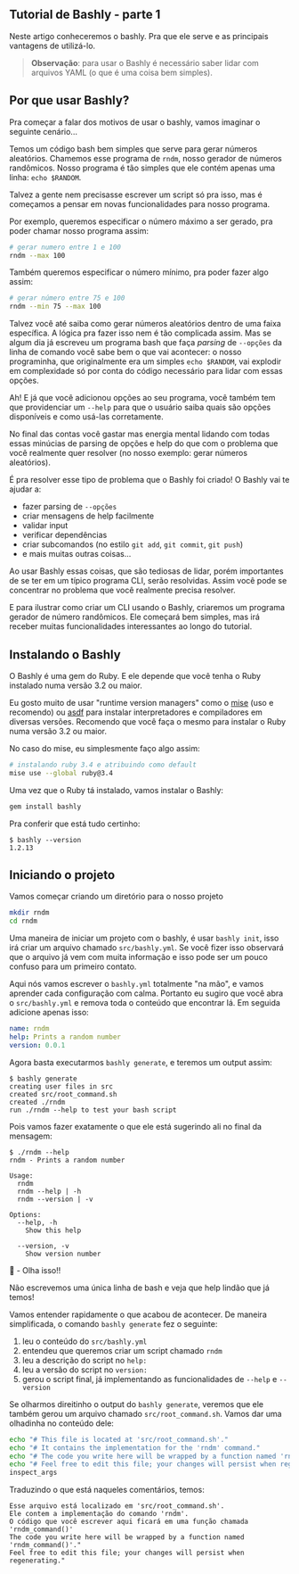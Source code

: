 ## Tutorial de Bashly - parte 1

Neste artigo conheceremos o bashly. Pra que ele serve e as principais vantagens de utilizá-lo.

> **Observação**: para usar o Bashly é necessário saber lidar com arquivos YAML (o que é uma coisa bem simples).

## Por que usar Bashly?

Pra começar a falar dos motivos de usar o bashly, vamos imaginar o seguinte cenário...

Temos um código bash bem simples que serve para gerar números aleatórios. Chamemos esse programa de `rndm`, nosso gerador de números randômicos. Nosso programa é tão simples que ele contém apenas uma linha: `echo $RANDOM`.

Talvez a gente nem precisasse escrever um script só pra isso, mas é começamos a pensar em novas funcionalidades para nosso programa.

Por exemplo, queremos especificar o número máximo a ser gerado, pra poder chamar nosso programa assim:

```bash
# gerar numero entre 1 e 100
rndm --max 100
```

Também queremos especificar o número mínimo, pra poder fazer algo assim:

```bash
# gerar número entre 75 e 100
rndm --min 75 --max 100
```

Talvez você até saiba como gerar números aleatórios dentro de uma faixa específica. A lógica pra fazer isso nem é tão complicada assim. Mas se algum dia já escreveu um programa bash que faça _parsing_ de `--opções` da linha de comando você sabe bem o que vai acontecer: o nosso programinha, que originalmente era um simples `echo $RANDOM`, vai explodir em complexidade só por conta do código necessário para lidar com essas opções.

Ah! E já que você adicionou opções ao seu programa, você também tem que providenciar um `--help` para que o usuário saiba quais são opções disponíveis e como usá-las corretamente.

No final das contas você gastar mas energia mental lidando com todas essas minúcias de parsing de opções e help do que com o problema que você realmente quer resolver (no nosso exemplo: gerar números aleatórios).

É pra resolver esse tipo de problema que o Bashly foi criado! O Bashly vai te ajudar a:

- fazer parsing de `--opções`
- criar mensagens de help facilmente
- validar input
- verificar dependências
- criar subcomandos (no estilo `git add`, `git commit`, `git push`)
- e mais muitas outras coisas...

Ao usar Bashly essas coisas, que são tediosas de lidar, porém importantes de se ter em um típico programa CLI, serão resolvidas. Assim você pode se concentrar no problema que você realmente precisa resolver.

E para ilustrar como criar um CLI usando o Bashly, criaremos um programa gerador de número randômicos. Ele começará bem simples, mas irá receber muitas funcionalidades interessantes ao longo do tutorial.

## Instalando o Bashly

O Bashly é uma gem do Ruby. E ele depende que você tenha o Ruby instalado numa versão 3.2 ou maior.

Eu gosto muito de usar "runtime version managers" como o [mise](https://mise.jdx.dev/) (uso e recomendo) ou [asdf](https://asdf-vm.com) para instalar interpretadores e compiladores em diversas versões. Recomendo que você faça o mesmo para instalar o Ruby numa versão 3.2 ou maior.

No caso do mise, eu simplesmente faço algo assim:

```bash
# instalando ruby 3.4 e atribuindo como default
mise use --global ruby@3.4
```

Uma vez que o Ruby tá instalado, vamos instalar o Bashly:

```bash
gem install bashly
```

Pra conferir que está tudo certinho:

```
$ bashly --version
1.2.13
```

## Iniciando o projeto

Vamos começar criando um diretório para o nosso projeto

```bash
mkdir rndm
cd rndm
```

Uma maneira de iniciar um projeto com o bashly, é usar `bashly init`, isso irá criar um arquivo chamado `src/bashly.yml`. Se você fizer isso observará que o arquivo já vem com muita informação e isso pode ser um pouco confuso para um primeiro contato.

Aqui nós vamos escrever o `bashly.yml` totalmente "na mão", e vamos aprender cada configuração com calma. Portanto eu sugiro que você abra o `src/bashly.yml` e remova toda o conteúdo que encontrar lá. Em seguida adicione apenas isso:

```yaml
name: rndm
help: Prints a random number
version: 0.0.1
```

Agora basta executarmos `bashly generate`, e teremos um output assim:

```
$ bashly generate
creating user files in src
created src/root_command.sh
created ./rndm
run ./rndm --help to test your bash script
```

Pois vamos fazer exatamente o que ele está sugerindo ali no final da mensagem:

```
$ ./rndm --help
rndm - Prints a random number

Usage:
  rndm
  rndm --help | -h
  rndm --version | -v

Options:
  --help, -h
    Show this help

  --version, -v
    Show version number
```

🤩 - Olha isso!!

Não escrevemos uma única linha de bash e veja que help lindão que já temos!

Vamos entender rapidamente o que acabou de acontecer. De maneira simplificada, o comando `bashly generate` fez o seguinte:

1. leu o conteúdo do `src/bashly.yml`
2. entendeu que queremos criar um script chamado `rndm`
3. leu a descrição do script no `help:`
4. leu a versão do script no `version:`
5. gerou o script final, já implementando as funcionalidades de `--help` e  `--version`

Se olharmos direitinho o output do `bashly generate`, veremos que ele também gerou um arquivo chamado `src/root_command.sh`. Vamos dar uma olhadinha no conteúdo dele:

```bash
echo "# This file is located at 'src/root_command.sh'."
echo "# It contains the implementation for the 'rndm' command."
echo "# The code you write here will be wrapped by a function named 'rndm_command()'."
echo "# Feel free to edit this file; your changes will persist when regenerating."
inspect_args
```

Traduzindo o que está naqueles comentários, temos:

```
Esse arquivo está localizado em 'src/root_command.sh'.
Ele contem a implementação do comando 'rndm'.
O código que você escrever aqui ficará em uma função chamada 'rndm_command()'
The code you write here will be wrapped by a function named 'rndm_command()'."
Feel free to edit this file; your changes will persist when regenerating."
```